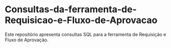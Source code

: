 # Consultas-da-ferramenta-de-Requisicao-e-Fluxo-de-Aprovacao
Este repositório apresenta consultas SQL para a ferramenta de Requisição e Fluxo de Aprovação.
